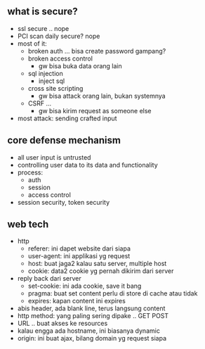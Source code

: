 ## what is secure?
- ssl secure .. nope
- PCI scan daily secure? nope
- most of it:
    - broken auth ... bisa create password gampang?
    - broken access control
        - gw bisa buka data orang lain
    - sql injection
        - inject sql
    - cross site scripting
        - gw bisa attack orang lain, bukan systemnya
    - CSRF ...
        - gw bisa kirim request as someone else
- most attack: sending crafted input

## core defense mechanism
- all user input is untrusted
- controlling user data to its data and functionality
- process:
    - auth
    - session
    - access control
- session security, token security

## web tech
- http
    - referer: ini dapet website dari siapa
    - user-agent: ini applikasi yg request
    - host: buat jaga2 kalau satu server, multiple host
    - cookie: data2 cookie yg pernah dikirim dari server
- reply back dari server
    - set-cookie: ini ada cookie, save it bang
    - pragma: buat set content perlu di store di cache atau tidak
    - expires: kapan content ini expires
- abis header, ada blank line, terus langsung content
- http method: yang paling sering dipake .. GET POST
- URL .. buat akses ke resources
- kalau engga ada hostname, ini biasanya dynamic
- origin: ini buat ajax, bilang domain yg request siapa


